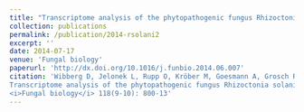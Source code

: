 ```yaml
---
title: "Transcriptome analysis of the phytopathogenic fungus Rhizoctonia solani AG1-IB 7/3/14 applying high-throughput sequencing of expressed sequence tags (ESTs)."
collection: publications
permalink: /publication/2014-rsolani2
excerpt: ''
date: 2014-07-17
venue: 'Fungal biology'
paperurl: 'http://dx.doi.org/10.1016/j.funbio.2014.06.007'
citation: 'Wibberg D, Jelonek L, Rupp O, Kröber M, Goesmann A, Grosch R, Pühler A, Schlüter A (2014)<br>
Transcriptome analysis of the phytopathogenic fungus Rhizoctonia solani AG1-IB 7/3/14 applying high-throughput sequencing of expressed sequence tags (ESTs).<br>
<i>Fungal biology</i> 118(9-10): 800-13'
---
```

